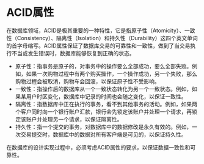 # ACID属性
在数据库领域，ACID是极其重要的一种特性，它是指原子性（Atomicity）、一致性（Consistency）、隔离性（Isolation）和持久性（Durability）这四个英文单词的首字母缩写。ACID属性保证了数据库交易的可靠性和一致性，做到了当交易执行不当或发生错误时，数据库能够恢复到正确的状态。

* 原子性：指事务是原子的，对事务中的操作要么全部成功，要么全部失败。例如，如果一次购物过程中有两个购买操作，一个操作成功，另一个失败，那么购物过程会被取消，购物车会回滚，以保证原子性不受影响。
* 一致性：指操作后的数据库从一个一致状态转化为另一个一致状态。例如，如果某用户时区变化，数据库中记录的时间也会随之变化，以保证一致性。
* 隔离性：指数据库中正在执行的事务，看不到其他事务的活动。例如，如果两个客户同时向一个银行账户汇款，银行会先锁定该账户并处理一个请求，再锁定该账户并处理另一个请求，以保证隔离性。
* 持久性：指一个提交的事务，对数据库中的数据修改是永久有效的。例如，一次交易提交时，数据库中的数据对所有客户端是可见的，以保证持久性。

在数据库的设计实现过程中，必须考虑ACID属性的要求，以保证数据一致性和可靠性。